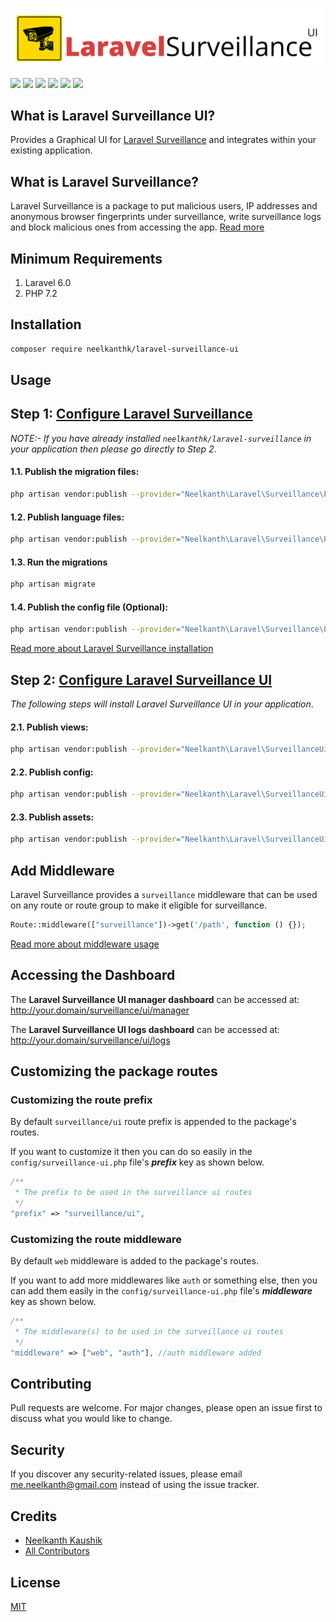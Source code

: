 ![Laravel Surveillance UI Logo](https://github.com/neelkanthk/repo_logos/blob/master/LaravelSurveillanceUI_small.png?raw=true)

![](https://img.shields.io/github/v/release/neelkanthk/laravel-surveillance-ui?style=for-the-badge)
![](https://img.shields.io/packagist/php-v/neelkanthk/laravel-surveillance-ui.svg?style=for-the-badge)
![](https://img.shields.io/badge/Laravel-%3E%3D6.0-red?style=for-the-badge)
![](https://img.shields.io/github/stars/neelkanthk/laravel-surveillance-ui?style=for-the-badge)
![](https://img.shields.io/github/issues/neelkanthk/laravel-surveillance-ui?style=for-the-badge)
![](https://img.shields.io/github/license/neelkanthk/laravel-surveillance-ui?style=for-the-badge)

## What is Laravel Surveillance UI?

Provides a Graphical UI for [Laravel Surveillance](https://github.com/neelkanthk/laravel-surveillance) and integrates within your existing application.

## What is Laravel Surveillance?

Laravel Surveillance is a package to put malicious users, IP addresses and anonymous browser fingerprints under surveillance, write surveillance logs and block malicious ones from accessing the app. [Read more](https://github.com/neelkanthk/laravel-surveillance#laravel-surveillance-)

## Minimum Requirements

1. Laravel 6.0  
2. PHP 7.2

## Installation  

```bash
composer require neelkanthk/laravel-surveillance-ui
```

## Usage

## Step 1: [Configure Laravel Surveillance](#step-1)

_NOTE:- If you have already installed ```neelkanthk/laravel-surveillance``` in your application then please go directly to Step 2_.


#### 1.1. Publish the migration files:
```bash
php artisan vendor:publish --provider="Neelkanth\Laravel\Surveillance\Providers\SurveillanceServiceProvider" --tag="migrations"
```

#### 1.2. Publish language files:
```bash
php artisan vendor:publish --provider="Neelkanth\Laravel\Surveillance\Providers\SurveillanceServiceProvider" --tag="lang"
```

#### 1.3. Run the migrations
```bash
php artisan migrate
```

#### 1.4. Publish the config file (Optional):
```bash
php artisan vendor:publish --provider="Neelkanth\Laravel\Surveillance\Providers\SurveillanceServiceProvider" --tag="config"
```

[Read more about Laravel Surveillance installation](https://github.com/neelkanthk/laravel-surveillance#installation)

## Step 2: [Configure Laravel Surveillance UI](#step-2)

_The following steps will install Laravel Surveillance UI in your application_.

#### 2.1. Publish views:
```bash
php artisan vendor:publish --provider="Neelkanth\Laravel\SurveillanceUi\Providers\SurveillanceUiServiceProvider" --tag="views"
```

#### 2.2. Publish config:
```bash
php artisan vendor:publish --provider="Neelkanth\Laravel\SurveillanceUi\Providers\SurveillanceUiServiceProvider" --tag="config"
```

#### 2.3. Publish assets:
```bash
php artisan vendor:publish --provider="Neelkanth\Laravel\SurveillanceUi\Providers\SurveillanceUiServiceProvider" --tag="assets"
```

## Add Middleware

Laravel Surveillance provides a ```surveillance``` middleware that can be used on any route or route group to make it eligible for surveillance.

```php
Route::middleware(["surveillance"])->get('/path', function () {});
```

[Read more about middleware usage](https://github.com/neelkanthk/laravel-surveillance#middleware-usage)

## Accessing the Dashboard

The **Laravel Surveillance UI manager dashboard** can be accessed at: http://your.domain/surveillance/ui/manager

The **Laravel Surveillance UI logs dashboard** can be accessed at: http://your.domain/surveillance/ui/logs

## Customizing the package routes

### Customizing the route prefix

By default ```surveillance/ui``` route prefix is appended to the package's routes.

If you want to customize it then you can do so easily in the ```config/surveillance-ui.php``` file's _**prefix**_ key as shown below.

```php
/**
 * The prefix to be used in the surveillance ui routes
 */
"prefix" => "surveillance/ui",
```

### Customizing the route middleware

By default ```web``` middleware is added to the package's routes. 

If you want to add more middlewares like ```auth``` or something else, then you can add them easily in the ```config/surveillance-ui.php``` file's _**middleware**_ key as shown below.

```php
/**
 * The middleware(s) to be used in the surveillance ui routes
 */
"middleware" => ["web", "auth"], //auth middleware added
```

## Contributing
Pull requests are welcome. For major changes, please open an issue first to discuss what you would like to change.

## Security
If you discover any security-related issues, please email me.neelkanth@gmail.com instead of using the issue tracker.

## Credits

- [Neelkanth Kaushik](https://github.com/neelkanthk)
- [All Contributors](../../contributors)

## License
[MIT](https://choosealicense.com/licenses/mit/)
